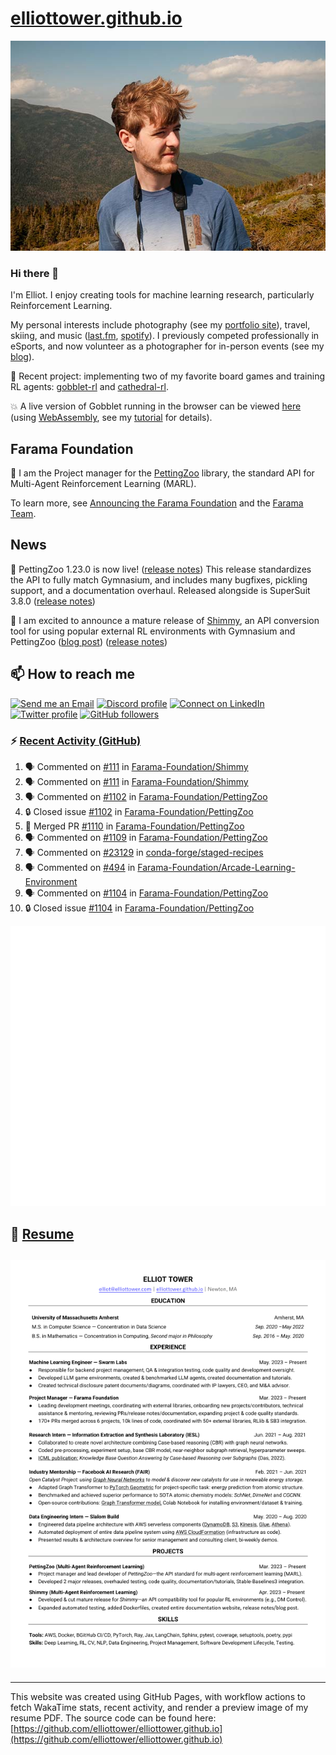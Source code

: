 # [elliottower.github.io](https://github.com/elliottower/elliottower.github.io)

[![A wild Elliot on Mt Washington](https://raw.githubusercontent.com/elliottower/elliottower.github.io/main/src/jpg/DSCF7539-600px.jpg?raw=true)](https://raw.githubusercontent.com/elliottower/elliottower.github.io/main/src/jpg/DSCF7539.jpg?raw=true)

### Hi there 👋

I'm Elliot. I enjoy creating tools for machine learning research, particularly Reinforcement Learning.

My personal interests include photography (see my [portfolio site](https://www.elliottower.com/)), travel, skiing, and music ([last.fm](https://www.last.fm/user/ajsdlfkwer), [spotify](https://open.spotify.com/user/12132818380)). I previously competed professionally in eSports, and now volunteer as a photographer for in-person events (see my [blog](https://www.elliottower.com/stories/?category=events)).

🤖 Recent project: implementing two of my favorite board games and training RL agents: [gobblet-rl](https://github.com/elliottower/gobblet-rl) and [cathedral-rl](https://github.com/elliottower/cathedral-rl). 

💥 A live version of Gobblet running in the browser can be viewed [here](https://elliottower.github.io/gobblet-rl/) (using [WebAssembly](https://webassembly.org/), see my [tutorial](https://github.com/elliottower/gobblet-rl/blob/main/tutorials/WebAssembly/web_assembly.md) for details).

## Farama Foundation

🚀 I am the Project manager for the [PettingZoo](https://github.com/Farama-Foundation/PettingZoo) library, the standard API for Multi-Agent Reinforcement Learning (MARL). 

To learn more, see [Announcing the Farama Foundation](https://farama.org/Announcing-The-Farama-Foundation) and the [Farama Team](https://farama.org/team).

## News

🎉 PettingZoo 1.23.0 is now live! ([release notes](https://github.com/Farama-Foundation/PettingZoo/releases/tag/1.23.0)) This release standardizes the API to fully match Gymnasium, and includes many bugfixes, pickling support, and a documentation overhaul. Released alongside is SuperSuit 3.8.0 ([release notes](https://github.com/Farama-Foundation/SuperSuit/releases/tag/3.8.0)) 

<!-- ![GitHub Release Date](https://img.shields.io/github/release-date/Farama-Foundation/PettingZoo) -->

🎉 I am excited to announce a mature release of [Shimmy](https://github.com/Farama-Foundation/Shimmy), an API conversion tool for using popular external RL environments with Gymnasium and PettingZoo ([blog post](https://farama.org/Announcing-Shimmy)) ([release notes](https://github.com/Farama-Foundation/Shimmy/releases/tag/v1.0.0)) 

## 📫 How to reach me

 [![Send me an Email](https://img.shields.io/badge/email-elliot%40elliottower.com-blue)](mailto:elliot@elliottower.com)
 [![Discord profile](https://img.shields.io/badge/Discord-7289DA?style=flat&logo=discord&logoColor=white)](https://discord.com/users/83091537923145728)
 [![Connect on LinkedIn](https://img.shields.io/badge/--linkedin?label=LinkedIn&logo=LinkedIn&style=social)](https://www.linkedin.com/in/elliot-tower)
 [![Twitter profile](https://img.shields.io/twitter/follow/elliottower?style=social)](https://twitter.com/ElliotTower/)
 [![GitHub followers](https://img.shields.io/github/followers/elliottower?style=social)](https://github.com/elliottower/)

### ⚡ [Recent Activity (GitHub)](https://github.com/elliottower)

<!--START_SECTION:activity-->
1. 🗣 Commented on [#111](https://github.com/Farama-Foundation/Shimmy/pull/111#issuecomment-1741213180) in [Farama-Foundation/Shimmy](https://github.com/Farama-Foundation/Shimmy)
2. 🗣 Commented on [#111](https://github.com/Farama-Foundation/Shimmy/pull/111#issuecomment-1741004093) in [Farama-Foundation/Shimmy](https://github.com/Farama-Foundation/Shimmy)
3. 🗣 Commented on [#1102](https://github.com/Farama-Foundation/PettingZoo/issues/1102#issuecomment-1738049732) in [Farama-Foundation/PettingZoo](https://github.com/Farama-Foundation/PettingZoo)
4. 🔒 Closed issue [#1102](https://github.com/Farama-Foundation/PettingZoo/issues/1102) in [Farama-Foundation/PettingZoo](https://github.com/Farama-Foundation/PettingZoo)
5. 🎉 Merged PR [#1110](https://github.com/Farama-Foundation/PettingZoo/pull/1110) in [Farama-Foundation/PettingZoo](https://github.com/Farama-Foundation/PettingZoo)
6. 🗣 Commented on [#1109](https://github.com/Farama-Foundation/PettingZoo/pull/1109#issuecomment-1738043083) in [Farama-Foundation/PettingZoo](https://github.com/Farama-Foundation/PettingZoo)
7. 🗣 Commented on [#23129](https://github.com/conda-forge/staged-recipes/issues/23129#issuecomment-1737970155) in [conda-forge/staged-recipes](https://github.com/conda-forge/staged-recipes)
8. 🗣 Commented on [#494](https://github.com/Farama-Foundation/Arcade-Learning-Environment/issues/494#issuecomment-1737968145) in [Farama-Foundation/Arcade-Learning-Environment](https://github.com/Farama-Foundation/Arcade-Learning-Environment)
9. 🗣 Commented on [#1104](https://github.com/Farama-Foundation/PettingZoo/issues/1104#issuecomment-1737965064) in [Farama-Foundation/PettingZoo](https://github.com/Farama-Foundation/PettingZoo)
10. 🔒 Closed issue [#1104](https://github.com/Farama-Foundation/PettingZoo/issues/1104) in [Farama-Foundation/PettingZoo](https://github.com/Farama-Foundation/PettingZoo)
<!--END_SECTION:activity-->


<picture>
  <a href="https://metrics.lecoq.io/insights?user=elliottower">
   <img src="/github-metrics.svg" alt="Metrics">
  </a>
</picture>

## 📄 [Resume](https://elliottower.github.io/src/pdf/resume.pdf)

<!-- PDF-TO-MARKDOWN:START -->
![Page 1](src/png/page1.png "Page 1")
---
<!-- PDF-TO-MARKDOWN:END -->

----

This website was created using GitHub Pages, with workflow actions to fetch WakaTime stats, recent activity, and render a preview image of my resume PDF. The source code can be found here: [https://github.com/elliottower/elliottower.github.io](https://github.com/elliottower/elliottower.github.io)
